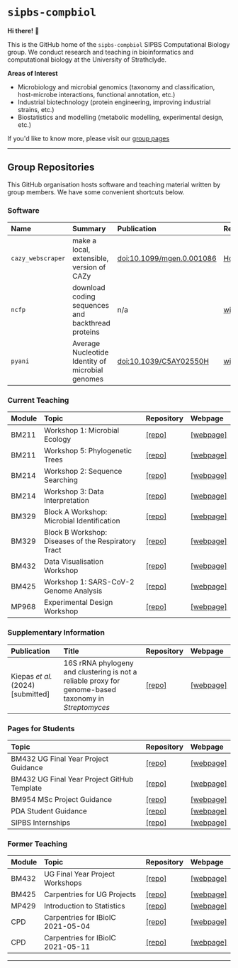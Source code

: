 # `sipbs-compbiol`

**Hi there!** 👋

This is the GitHub home of the `sipbs-compbiol` SIPBS Computational Biology group. We conduct research and teaching in bioinformatics and computational biology at the University of Strathclyde. 

**Areas of Interest**

- Microbiology and microbial genomics (taxonomy and classification, host-microbe interactions, functional annotation, etc.)
- Industrial biotechnology (protein engineering, improving industrial strains, etc.)
- Biostatistics and modelling (metabolic modelling, experimental design, etc.)


If you'd like to know more, please visit our [group pages](https://sipbs-compbiol.github.io/)

------------

## Group Repositories

This GitHub organisation hosts software and teaching material written by group members. We have some convenient shortcuts below.

### Software

| Name              | Summary                                           | Publication                                                        | Repository                                                                      | Webpage                                                    |
| :---------------- | :------------------------------------------------ | :----------------------------------------------------------------- | :------------------------------------------------------------------------------ | :--------------------------------------------------------- |
| `cazy_webscraper` | make a local, extensible, version of CAZy         | [doi:10.1099/mgen.0.001086](https://doi.org/10.1099/mgen.0.001086) | [HobnobMancer/cazy_webscraper](https://github.com/HobnobMancer/cazy_webscraper) | [webpage](https://hobnobmancer.github.io/cazy_webscraper/) |
| `ncfp`            | download coding sequences and backthread proteins | n/a                                                                | [widdowquinn/ncfp](https://github.com/widdowquinn/ncfp)                         | [webpage](https://widdowquinn.github.io/ncfp/)             |
| `pyani`           | Average Nucleotide Identity of microbial genomes  | [doi:10.1039/C5AY02550H](https://doi.org/10.1039/C5AY02550H)       | [widdowquinn/pyani](https://github.com/widdowquinn/pyani)                       | [webpage](https://widdowquinn.github.io/pyani/)            |

### Current Teaching

| Module | Topic                                               | Repository                                                         | Webpage                                                                                 |
| :----- | :-------------------------------------------------- | :----------------------------------------------------------------- | :-------------------------------------------------------------------------------------- |
| BM211  | Workshop 1: Microbial Ecology                       | [[repo]](https://github.com/sipbs-compbiol/BM211-Workshop-1)       | [[webpage]](https://sipbs-compbiol.github.io/BM211-Workshop-1/)                         |
| BM211  | Workshop 5: Phylogenetic Trees                      | [[repo]](https://github.com/sipbs-compbiol/BM211-Workshop-5)       | [[webpage]](https://sipbs-compbiol.github.io/BM211-Workshop-5/)                         |
| BM214  | Workshop 2: Sequence Searching                      | [[repo]](https://github.com/sipbs-compbiol/BM214-Workshop-2)       | [[webpage]](https://sipbs-compbiol.github.io/BM214-Workshop-2/)                         |
| BM214  | Workshop 3: Data Interpretation                     | [[repo]](https://github.com/sipbs-compbiol/BM214-Workshop-3)       | [[webpage]](https://sipbs-compbiol.github.io/BM214-Workshop-3/)                         |
| BM329  | Block A Workshop: Microbial Identification          | [[repo]](https://github.com/sipbs-compbiol/BM329_Block_A_workshop) | [[webpage]](https://sipbs-compbiol.github.io/BM329_Block_A_workshop/)                   |
| BM329  | Block B Workshop: Diseases of the Respiratory Tract | [[repo]](https://github.com/sipbs-compbiol/BM329_Block_B_Workshop) | [[webpage]](https://sipbs-compbiol.github.io/BM329_Block_B_Workshop/)                   |
| BM432  | Data Visualisation Workshop                         | [[repo]](https://github.com/sipbs-compbiol/bm432-datavis_workshop) | [[webpage]](https://sipbs-compbiol.github.io/bm432-datavis_workshop/bm432-datavis.html) |
| BM425  | Workshop 1: SARS-CoV-2 Genome Analysis                        |      [[repo]](https://github.com/sipbs-compbiol/BM425-Workshop-1)                                                              |    [[webpage]](https://sipbs-compbiol.github.io/BM425-Workshop-1/)                                                                                     |
| MP968  | Experimental Design Workshop                        | [[repo]](https://github.com/sipbs-compbiol/MP968-Workshop_Experimental_Design) | [[webpage]](https://sipbs-compbiol.github.io/MP968-Workshop_Experimental_Design/) |

### Supplementary Information

| Publication | Title | Repository | Webpage |
| :-- | :-- | :-- | :-- |
| Kiepas _et al._ (2024) [submitted] | 16S rRNA phylogeny and clustering is not a reliable proxy for genome-based taxonomy in _Streptomyces_ | [[repo]](https://github.com/sipbs-compbiol/Kiepas_et_al_2024_16S) | [[webpage]](https://sipbs-compbiol.github.io/Kiepas_et_al_2024_16S) |

### Pages for Students

| Topic                                       | Repository                                                                  | Webpage                                                                        |
| :------------------------------------------ | :-------------------------------------------------------------------------- | :----------------------------------------------------------------------------- |
| BM432 UG Final Year Project Guidance        | [[repo]](https://github.com/sipbs-compbiol/bm432-project)                   | [[webpage]](https://sipbs-compbiol.github.io/bm432-project/)                   |
| BM432 UG Final Year Project GitHub Template | [[repo]](https://github.com/sipbs-compbiol/template_bioinformatics_project) | [[webpage]](https://sipbs-compbiol.github.io/template_bioinformatics_project/) |
| BM954 MSc Project Guidance                  | [[repo]](https://github.com/sipbs-compbiol/BM954-Project)                   | [[webpage]](https://sipbs-compbiol.github.io/BM954-Project/)                   |
| PDA Student Guidance                        | [[repo]](https://github.com/sipbs-compbiol/sipbscompbiol-pda)               | [[webpage]](https://sipbs-compbiol.github.io/sipbscompbiol-pda/)               |
| SIPBS Internships                           | [[repo]](https://github.com/sipbs-compbiol/sipbs-internships)               | [[webpage]](https://sipbs-compbiol.github.io/sipbs-internships)                |

### Former Teaching 

| Module | Topic                             | Repository                                                                | Webpage                                                                      |
| :----- | :-------------------------------- | :------------------------------------------------------------------------ | :--------------------------------------------------------------------------- |
| BM432  | UG Final Year Project Workshops   | [[repo]](https://github.com/sipbs-compbiol/BM432)                         | [[webpage]](https://sipbs-compbiol.github.io/BM432)                          |
| BM425  | Carpentries for UG Projects       | [[repo]](https://github.com/sipbs-compbiol/carpentries-ug-projects-2022)  | [[webpage]](https://sipbs-compbiol.github.io/carpentries-ug-projects-2022/)  |
| MP429  | Introduction to Statistics        | [[repo]](https://github.com/sipbs-compbiol/MP429)                         | [[webpage]](https://sipbs-compbiol.github.io/MP429/)                         |
| CPD    | Carpentries for IBioIC 2021-05-04 | [[repo]](https://github.com/sipbs-compbiol/2021-05-04-strathclyde-online) | [[webpage]](https://sipbs-compbiol.github.io/2021-05-04-strathclyde-online/) |
| CPD    | Carpentries for IBioIC 2021-05-11 | [[repo]](https://github.com/sipbs-compbiol/2021-05-11-strathclyde-online) | [[webpage]](https://github.com/sipbs-compbiol/2021-05-11-strathclyde-online) |

------------

